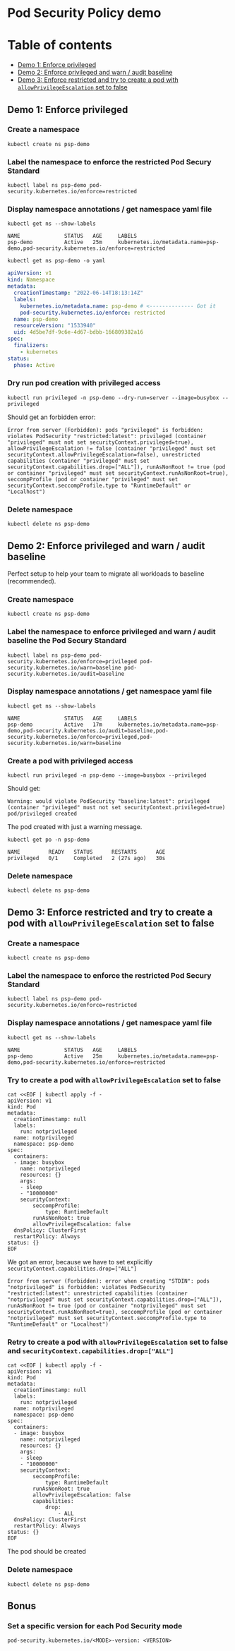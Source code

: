 # Pod Security Policy demo

# Table of contents

- [Demo 1: Enforce privileged](#enforce-privileged)
- [Demo 2: Enforce privileged and warn / audit baseline](#enforce-privileged-warn-audit-baseline)
- [Demo 3: Enforce restricted and try to create a pod with `allowPrivilegeEscalation` set to false](#enforce-privileged-with-allowPrivilegeEscalation-set-to-false)
 
## Demo 1: Enforce privileged

### Create a namespace

`kubectl create ns psp-demo`

### Label the namespace to enforce the restricted Pod Secury Standard

`kubectl label ns psp-demo pod-security.kubernetes.io/enforce=restricted`

### Display namespace annotations / get namespace yaml file

`kubectl get ns --show-labels`

```
NAME              STATUS   AGE     LABELS
psp-demo          Active   25m     kubernetes.io/metadata.name=psp-demo,pod-security.kubernetes.io/enforce=restricted
```

`kubectl get ns psp-demo -o yaml`

```yaml
apiVersion: v1
kind: Namespace
metadata:
  creationTimestamp: "2022-06-14T18:13:14Z"
  labels:
    kubernetes.io/metadata.name: psp-demo # <-------------- Got it
    pod-security.kubernetes.io/enforce: restricted
  name: psp-demo
  resourceVersion: "1533940"
  uid: 4d5be7df-9c6e-4d67-bdbb-166809382a16
spec:
  finalizers:
    - kubernetes
status:
  phase: Active
```

### Dry run pod creation with privileged access

`kubectl run privileged -n psp-demo --dry-run=server --image=busybox --privileged`

Should get an forbidden error:

```
Error from server (Forbidden): pods "privileged" is forbidden: violates PodSecurity "restricted:latest": privileged (container "privileged" must not set securityContext.privileged=true), allowPrivilegeEscalation != false (container "privileged" must set securityContext.allowPrivilegeEscalation=false), unrestricted capabilities (container "privileged" must set securityContext.capabilities.drop=["ALL"]), runAsNonRoot != true (pod or container "privileged" must set securityContext.runAsNonRoot=true), seccompProfile (pod or container "privileged" must set securityContext.seccompProfile.type to "RuntimeDefault" or "Localhost")
```

### Delete namespace

`kubectl delete ns psp-demo`

## Demo 2: Enforce privileged and warn / audit baseline

Perfect setup to help your team to migrate all workloads to baseline (recommended).

### Create namespace

`kubectl create ns psp-demo`

### Label the namespace to enforce privileged and warn / audit baseline the Pod Secury Standard

`kubectl label ns psp-demo pod-security.kubernetes.io/enforce=privileged pod-security.kubernetes.io/warn=baseline pod-security.kubernetes.io/audit=baseline`

### Display namespace annotations / get namespace yaml file

`kubectl get ns --show-labels`

```
NAME              STATUS   AGE     LABELS
psp-demo          Active   17m     kubernetes.io/metadata.name=psp-demo,pod-security.kubernetes.io/audit=baseline,pod-security.kubernetes.io/enforce=privileged,pod-security.kubernetes.io/warn=baseline
```

### Create a pod with privileged access

`kubectl run privileged -n psp-demo --image=busybox --privileged`

Should get:

```
Warning: would violate PodSecurity "baseline:latest": privileged (container "privileged" must not set securityContext.privileged=true)
pod/privileged created
```

The pod created with just a warning message.

`kubectl get po -n psp-demo`

```
NAME         READY   STATUS      RESTARTS      AGE
privileged   0/1     Completed   2 (27s ago)   30s
```

### Delete namespace

`kubectl delete ns psp-demo`

## Demo 3: Enforce restricted and try to create a pod with `allowPrivilegeEscalation` set to false

### Create a namespace

`kubectl create ns psp-demo`

### Label the namespace to enforce the restricted Pod Secury Standard

`kubectl label ns psp-demo pod-security.kubernetes.io/enforce=restricted`

### Display namespace annotations / get namespace yaml file

`kubectl get ns --show-labels`

```
NAME              STATUS   AGE     LABELS
psp-demo          Active   25m     kubernetes.io/metadata.name=psp-demo,pod-security.kubernetes.io/enforce=restricted
```

### Try to create a pod with `allowPrivilegeEscalation` set to false

```
cat <<EOF | kubectl apply -f -
apiVersion: v1
kind: Pod
metadata:
  creationTimestamp: null
  labels:
    run: notprivileged
  name: notprivileged
  namespace: psp-demo
spec:
  containers:
  - image: busybox
    name: notprivileged
    resources: {}
    args:
    - sleep
    - "10000000"
    securityContext:
        seccompProfile:
            type: RuntimeDefault
        runAsNonRoot: true
        allowPrivilegeEscalation: false
  dnsPolicy: ClusterFirst
  restartPolicy: Always
status: {}
EOF
```

We got an error, because we have to set explicitly `securityContext.capabilities.drop=["ALL"]`

```
Error from server (Forbidden): error when creating "STDIN": pods "notprivileged" is forbidden: violates PodSecurity "restricted:latest": unrestricted capabilities (container "notprivileged" must set securityContext.capabilities.drop=["ALL"]), runAsNonRoot != true (pod or container "notprivileged" must set securityContext.runAsNonRoot=true), seccompProfile (pod or container "notprivileged" must set securityContext.seccompProfile.type to "RuntimeDefault" or "Localhost")
```

### Retry to create a pod with `allowPrivilegeEscalation` set to false and `securityContext.capabilities.drop=["ALL"]`

```
cat <<EOF | kubectl apply -f -
apiVersion: v1
kind: Pod
metadata:
  creationTimestamp: null
  labels:
    run: notprivileged
  name: notprivileged
  namespace: psp-demo
spec:
  containers:
  - image: busybox
    name: notprivileged
    resources: {}
    args:
    - sleep
    - "10000000"
    securityContext:
        seccompProfile:
            type: RuntimeDefault
        runAsNonRoot: true
        allowPrivilegeEscalation: false
        capabilities:
            drop:
                - ALL
  dnsPolicy: ClusterFirst
  restartPolicy: Always
status: {}
EOF
```

The pod should be created

### Delete namespace

`kubectl delete ns psp-demo`

## Bonus

### Set a specific version for each Pod Security mode

`pod-security.kubernetes.io/<MODE>-version: <VERSION>`
